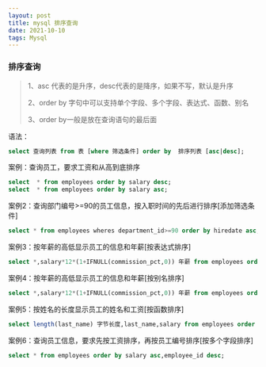 ```yaml
---
layout: post
title: mysql 排序查询
date: 2021-10-10 
tags: Mysql
---
```

### 排序查询

> 1、asc 代表的是升序，desc代表的是降序，如果不写，默认是升序
>
> 2、order by 字句中可以支持单个字段、多个字段、表达式、函数、别名
>
> 3、order by一般是放在查询语句的最后面

语法：

```sql
select 查询列表 from 表 [where 筛选条件] order by  排序列表 [asc|desc];
```

案例：查询员工，要求工资和从高到底排序

```sql 
select  * from employees order by salary desc;
select  * from employees order by salary asc;
```

案例2：查询部门编号>=90的员工信息，按入职时间的先后进行排序[添加筛选条件]

```sql
select * from employees wheres department_id>=90 order by hiredate asc;
```

案例3：按年薪的高低显示员工的信息和年薪[按表达式排序]

```sql
select *,salary*12*(1+IFNULL(commission_pct,0)) 年薪 from employees order by salary*12*(1+IFNULL(commission_pct,0)) desc;
```

案例4：按年薪的高低显示员工的信息和年薪[按别名排序]

```sql
select *,salary*12*(1+IFNULL(commission_pct,0)) 年薪 from employees order by 年薪 desc;
```

案例5：按姓名的长度显示员工的姓名和工资[按函数排序]

```sql
select length(last_name) 字节长度,last_name,salary from employees order by length(last_name) desc;
```

案例6：查询员工信息，要求先按工资排序，再按员工编号排序[按多个字段排序]

```sql
select * from employees order by salary asc,employee_id desc; 
```

